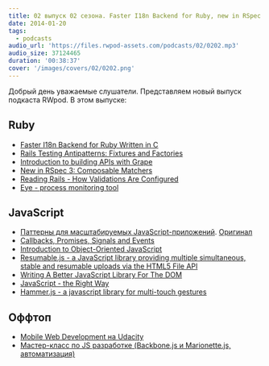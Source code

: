 ```yaml
---
title: 02 выпуск 02 сезона. Faster I18n Backend for Ruby, new in RSpec 3, Eye, Resumable.js, Hammer.js и прочее
date: 2014-01-20
tags:
  - podcasts
audio_url: 'https://files.rwpod-assets.com/podcasts/02/0202.mp3'
audio_size: 37124465
duration: '00:38:37'
cover: '/images/covers/02/0202.png'
---
```


Добрый день уважаемые слушатели. Представляем новый выпуск подкаста RWpod. В этом выпуске:

## Ruby

- [Faster I18n Backend for Ruby Written in C](http://instructure.github.io/blog/2014/01/07/faster-ruby-i18n-backend-written-in-c/)
- [Rails Testing Antipatterns: Fixtures and Factories](https://semaphoreapp.com/blog/2014/01/14/rails-testing-antipatterns-fixtures-and-factories.html)
- [Introduction to building APIs with Grape](http://codetunes.com/2014/introduction-to-building-apis-with-grape/)
- [New in RSpec 3: Composable Matchers](http://myronmars.to/n/dev-blog/2014/01/new-in-rspec-3-composable-matchers)
- [Reading Rails - How Validations Are Configured](http://monkeyandcrow.com/blog/reading_rails_validations/)
- [Eye - process monitoring tool](https://github.com/kostya/eye)

## JavaScript

- [Паттерны для масштабируемых JavaScript-приложений](http://largescalejs.ru/). [Оригинал](http://addyosmani.com/largescalejavascript/)
- [Callbacks, Promises, Signals and Events](http://blog.millermedeiros.com/callbacks-promises-signals-and-events/)
- [Introduction to Object-Oriented JavaScript](https://developer.mozilla.org/en-US/docs/Web/JavaScript/Introduction_to_Object-Oriented_JavaScript)
- [Resumable.js - a JavaScript library providing multiple simultaneous, stable and resumable uploads via the HTML5 File API](http://resumablejs.com/)
- [Writing A Better JavaScript Library For The DOM](http://www.responsivejavascript.com/)
- [JavaScript - the Right Way](http://jstherightway.org/)
- [Hammer.js - a javascript library for multi-touch gestures](http://eightmedia.github.io/hammer.js/)

## Оффтоп

- [Mobile Web Development на Udacity](https://www.udacity.com/course/cs256)
- [Мастер-класс по JS разработке (Backbone.js и Marionette.js, автоматизация)](http://www.smartme.com.ua/workshops/razrabotka-veb-prilozheniy-s-ispolzovaniem-coffeescript-i-backbonejs-0)
